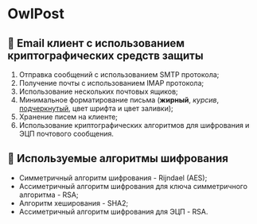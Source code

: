 # OwlPost

## :e-mail: Email клиент с использованием криптографических средств защиты

1. Отправка сообщений с использованием SMTP протокола;
2. Получение почты с использованием IMAP протокола;
3. Использование нескольких почтовых ящиков;
4. Минимальное форматирование письма (**жирный**, *курсив*, <u>подчеркнутый</u>, цвет шрифта и цвет заливки);
5. Хранение писем на клиенте;
6. Использование криптографических алгоритмов для шифрования и ЭЦП почтового сообщения.

## :closed_lock_with_key: Используемые алгоритмы шифрования

- Симметричный алгоритм шифрования - Rijndael (AES);
- Ассиметричный алгоритм шифрования для ключа симметричного алгоритма - RSA;
- Алгоритм хеширования - SHA2;
- Ассиметричный алгоритм шифрования для ЭЦП - RSA.